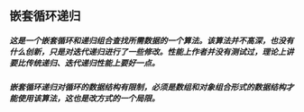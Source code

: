 ## 嵌套循环递归

##### 这是一个嵌套循环和递归组合查找所需数据的一个算法。该算法并不高深，也没有什么创新，只是对迭代递归进行了一些修改。性能上作者并没有测试过，理论上讲要比传统递归、迭代递归性能上要好一点。<br/>
##### 嵌套循环递归对循环的数据结构有限制，必须是数组和对象组合形式的数据结构才能使用该算法，这也是改方式的一个局限。

